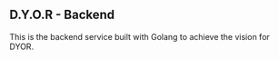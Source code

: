 
## D.Y.O.R - Backend

This is the backend service built with Golang to achieve the vision for DYOR.
